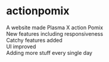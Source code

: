 # actionpomix
A website made Plasma X action Pomix<br>
New features including responsiveness<br>
Catchy features added<br>
UI improved<br>
Adding more stuff every single day
